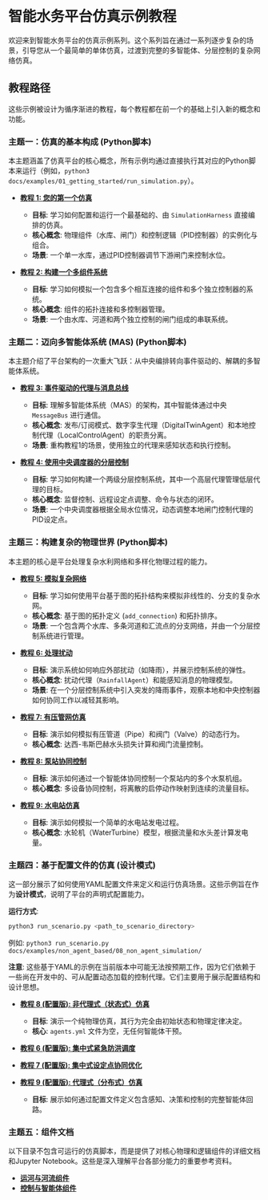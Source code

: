 # 智能水务平台仿真示例教程

欢迎来到智能水务平台的仿真示例系列。这个系列旨在通过一系列逐步复杂的场景，引导您从一个最简单的单体仿真，过渡到完整的多智能体、分层控制的复杂网络仿真。

## 教程路径

这些示例被设计为循序渐进的教程，每个教程都在前一个的基础上引入新的概念和功能。

### 主题一：仿真的基本构成 (Python脚本)

本主题涵盖了仿真平台的核心概念，所有示例均通过直接执行其对应的Python脚本来运行（例如，`python3 docs/examples/01_getting_started/run_simulation.py`）。

- **[教程 1: 您的第一个仿真](./non_agent_based/01_getting_started/README.md)**
  - **目标**: 学习如何配置和运行一个最基础的、由 `SimulationHarness` 直接编排的仿真。
  - **核心概念**: 物理组件（水库、闸门）和控制逻辑（PID控制器）的实例化与组合。
  - **场景**: 一个单一水库，通过PID控制器调节下游闸门来控制水位。

- **[教程 2: 构建一个多组件系统](./non_agent_based/02_multi_component_systems/README.md)**
  - **目标**: 学习如何模拟一个包含多个相互连接的组件和多个独立控制器的系统。
  - **核心概念**: 组件的拓扑连接和多控制器管理。
  - **场景**: 一个由水库、河道和两个独立控制的闸门组成的串联系统。

### 主题二：迈向多智能体系统 (MAS) (Python脚本)

本主题介绍了平台架构的一次重大飞跃：从中央编排转向事件驱动的、解耦的多智能体系统。

- **[教程 3: 事件驱动的代理与消息总线](./agent_based/03_event_driven_agents/README.md)**
  - **目标**: 理解多智能体系统（MAS）的架构，其中智能体通过中央 `MessageBus` 进行通信。
  - **核心概念**: 发布/订阅模式、数字孪生代理（DigitalTwinAgent）和本地控制代理（LocalControlAgent）的职责分离。
  - **场景**: 重构教程1的场景，使用独立的代理来感知状态和执行控制。

- **[教程 4: 使用中央调度器的分层控制](./agent_based/04_hierarchical_control/README.md)**
  - **目标**: 学习如何构建一个两级分层控制系统，其中一个高层代理管理低层代理的目标。
  - **核心概念**: 监督控制、远程设定点调整、命令与状态的闭环。
  - **场景**: 一个中央调度器根据全局水位情况，动态调整本地闸门控制代理的PID设定点。

### 主题三：构建复杂的物理世界 (Python脚本)

本主题的核心是平台处理复杂水利网络和多样化物理过程的能力。

- **[教程 5: 模拟复杂网络](./agent_based/05_complex_networks/README.md)**
  - **目标**: 学习如何使用平台基于图的拓扑结构来模拟非线性的、分支的复杂水网。
  - **核心概念**: 基于图的拓扑定义 (`add_connection`) 和拓扑排序。
  - **场景**: 一个包含两个水库、多条河道和汇流点的分支网络，并由一个分层控制系统进行管理。

- **[教程 6: 处理扰动](./agent_based/06_handling_disturbances/README.md)**
  - **目标**: 演示系统如何响应外部扰动（如降雨），并展示控制系统的弹性。
  - **核心概念**: 扰动代理（`RainfallAgent`）和能感知消息的物理模型。
  - **场景**: 在一个分层控制系统中引入突发的降雨事件，观察本地和中央控制器如何协同工作以减轻其影响。

- **[教程 7: 有压管网仿真](./non_agent_based/07_pipe_and_valve/README.md)**
  - **目标**: 演示如何模拟有压管道（Pipe）和阀门（Valve）的动态行为。
  - **核心概念**: 达西-韦斯巴赫水头损失计算和阀门流量控制。

- **[教程 8: 泵站协同控制](./agent_based/08_pump_station_control/README.md)**
  - **目标**: 演示如何通过一个智能体协同控制一个泵站内的多个水泵机组。
  - **核心概念**: 多设备协同控制，将离散的启停动作映射到连续的流量目标。

- **[教程 9: 水电站仿真](./agent_based/09_hydropower_plant/README.md)**
  - **目标**: 演示如何模拟一个简单的水电站发电过程。
  - **核心概念**: 水轮机（WaterTurbine）模型，根据流量和水头差计算发电量。

### 主题四：基于配置文件的仿真 (设计模式)

这一部分展示了如何使用YAML配置文件来定义和运行仿真场景。这些示例旨在作为**设计模式**，说明了平台的声明式配置能力。

**运行方式**:
```bash
python3 run_scenario.py <path_to_scenario_directory>
```
例如: `python3 run_scenario.py docs/examples/non_agent_based/08_non_agent_simulation/`

**注意**: 这些基于YAML的示例在当前版本中可能无法按预期工作，因为它们依赖于一些尚在开发中的、可从配置动态加载的控制代理。它们主要用于展示配置结构和设计思想。

- **[教程 8 (配置版): 非代理式（状态式）仿真](./non_agent_based/08_non_agent_simulation/README.md)**
  - **目标**: 演示一个纯物理仿真，其行为完全由初始状态和物理定律决定。
  - **核心**: `agents.yml` 文件为空，无任何智能体干预。

- **[教程 6 (配置版): 集中式紧急防洪调度](./agent_based/06_centralized_emergency_override/README.md)**
- **[教程 7 (配置版): 集中式设定点协同优化](./notebooks/07_centralized_setpoint_optimization/README.md)**
- **[教程 9 (配置版): 代理式（分布式）仿真](./agent_based/09_agent_based_distributed_control/README.md)**
  - **目标**: 展示如何通过配置文件定义包含感知、决策和控制的完整智能体回路。

### 主题五：组件文档

以下目录不包含可运行的仿真脚本，而是提供了对核心物理和逻辑组件的详细文档和Jupyter Notebook。这些是深入理解平台各部分能力的重要参考资料。

- **[运河与河流组件](./notebooks/10_canal_system/README.md)**
- **[控制与智能体组件](./notebooks/11_control_and_agents/README.md)**
